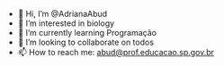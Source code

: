 - 👋 Hi, I’m @AdrianaAbud
- 👀 I’m interested in biology
- 🌱 I’m currently learning Programação
- 💞️ I’m looking to collaborate on todos
- 📫 How to reach me: abud@prof.educacao.sp.gov.br

<!---
AdrianaAbud/AdrianaAbud is a ✨ special ✨ repository because its `README.md` (this file) appears on your GitHub profile.
You can click the Preview link to take a look at your changes.
--->
